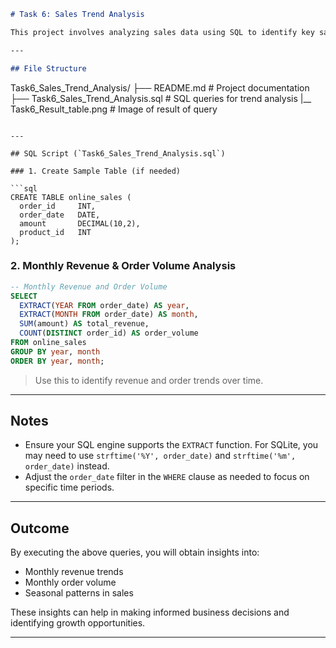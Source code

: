 ```markdown
# Task 6: Sales Trend Analysis

This project involves analyzing sales data using SQL to identify key sales trends such as monthly performance, top-selling products, and regional sales distribution.

---

## File Structure

```
Task6_Sales_Trend_Analysis/
├── README.md               # Project documentation
├── Task6_Sales_Trend_Analysis.sql              # SQL queries for trend analysis
|__ Task6_Result_table.png              # Image of result of query
```

---

## SQL Script (`Task6_Sales_Trend_Analysis.sql`)

### 1. Create Sample Table (if needed)

```sql
CREATE TABLE online_sales (
  order_id     INT,
  order_date   DATE,
  amount       DECIMAL(10,2),
  product_id   INT
);
```

### 2. Monthly Revenue & Order Volume Analysis

```sql
-- Monthly Revenue and Order Volume
SELECT
  EXTRACT(YEAR FROM order_date) AS year,
  EXTRACT(MONTH FROM order_date) AS month,
  SUM(amount) AS total_revenue,
  COUNT(DISTINCT order_id) AS order_volume
FROM online_sales
GROUP BY year, month
ORDER BY year, month;
```

> Use this to identify revenue and order trends over time.

---

## Notes

- Ensure your SQL engine supports the `EXTRACT` function. For SQLite, you may need to use `strftime('%Y', order_date)` and `strftime('%m', order_date)` instead.
- Adjust the `order_date` filter in the `WHERE` clause as needed to focus on specific time periods.

---

## Outcome

By executing the above queries, you will obtain insights into:

- Monthly revenue trends
- Monthly order volume
- Seasonal patterns in sales

These insights can help in making informed business decisions and identifying growth opportunities.

---
```
